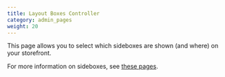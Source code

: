 ```yaml
---
title: Layout Boxes Controller
category: admin_pages
weight: 20
---
```


This page allows you to select which sideboxes are shown (and where) 
on your storefront.  

For more information on sideboxes, see [these pages](/user/sideboxes/). 
